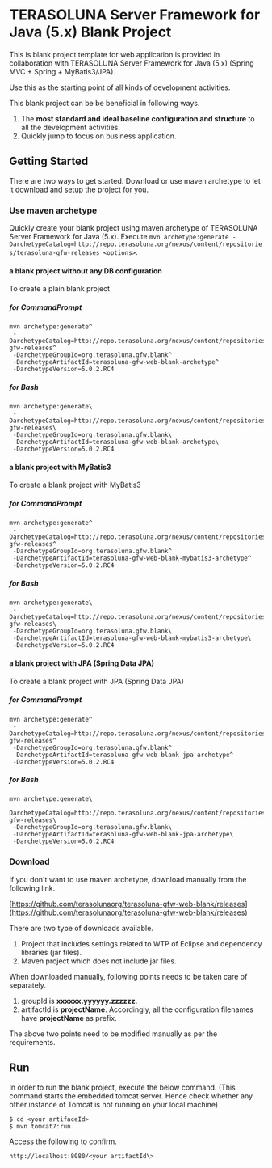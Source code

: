 # TERASOLUNA Server Framework for Java (5.x) Blank Project

This is blank project template for web application is provided in collaboration with TERASOLUNA Server Framework for Java (5.x) (Spring MVC + Spring + MyBatis3/JPA).

Use this as the starting point of all kinds of development activities. 

This blank project can be be beneficial in following ways. 

1. The **most standard and ideal baseline configuration and structure** to all the development activities.
2. Quickly jump to focus on business application.

## Getting Started

There are two ways to get started. Download or use maven archetype to let it download and setup the project for you.

### Use maven archetype

Quickly create your blank project using maven archetype of TERASOLUNA Server Framework for Java (5.x).
Execute `mvn archetype:generate -DarchetypeCatalog=http://repo.terasoluna.org/nexus/content/repositories/terasoluna-gfw-releases <options>`.


#### a blank project without any DB configuration

To create a plain blank project

##### for CommandPrompt

``` console
mvn archetype:generate^
 -DarchetypeCatalog=http://repo.terasoluna.org/nexus/content/repositories/terasoluna-gfw-releases^
 -DarchetypeGroupId=org.terasoluna.gfw.blank^
 -DarchetypeArtifactId=terasoluna-gfw-web-blank-archetype^
 -DarchetypeVersion=5.0.2.RC4
```

##### for Bash

``` console
mvn archetype:generate\
 -DarchetypeCatalog=http://repo.terasoluna.org/nexus/content/repositories/terasoluna-gfw-releases\
 -DarchetypeGroupId=org.terasoluna.gfw.blank\
 -DarchetypeArtifactId=terasoluna-gfw-web-blank-archetype\
 -DarchetypeVersion=5.0.2.RC4
```

#### a blank project with MyBatis3

To create a blank project with MyBatis3

##### for CommandPrompt

``` console
mvn archetype:generate^
 -DarchetypeCatalog=http://repo.terasoluna.org/nexus/content/repositories/terasoluna-gfw-releases^
 -DarchetypeGroupId=org.terasoluna.gfw.blank^
 -DarchetypeArtifactId=terasoluna-gfw-web-blank-mybatis3-archetype^
 -DarchetypeVersion=5.0.2.RC4
```

##### for Bash

``` console
mvn archetype:generate\
 -DarchetypeCatalog=http://repo.terasoluna.org/nexus/content/repositories/terasoluna-gfw-releases\
 -DarchetypeGroupId=org.terasoluna.gfw.blank\
 -DarchetypeArtifactId=terasoluna-gfw-web-blank-mybatis3-archetype\
 -DarchetypeVersion=5.0.2.RC4
```

#### a blank project with JPA (Spring Data JPA)

To create a blank project with JPA (Spring Data JPA)

##### for CommandPrompt

``` console
mvn archetype:generate^
 -DarchetypeCatalog=http://repo.terasoluna.org/nexus/content/repositories/terasoluna-gfw-releases^
 -DarchetypeGroupId=org.terasoluna.gfw.blank^
 -DarchetypeArtifactId=terasoluna-gfw-web-blank-jpa-archetype^
 -DarchetypeVersion=5.0.2.RC4
```

##### for Bash

``` console
mvn archetype:generate\
 -DarchetypeCatalog=http://repo.terasoluna.org/nexus/content/repositories/terasoluna-gfw-releases\
 -DarchetypeGroupId=org.terasoluna.gfw.blank\
 -DarchetypeArtifactId=terasoluna-gfw-web-blank-jpa-archetype\
 -DarchetypeVersion=5.0.2.RC4
```

### Download
If you don't want to use maven archetype, download manually from the following link.

[https://github.com/terasolunaorg/terasoluna-gfw-web-blank/releases](https://github.com/terasolunaorg/terasoluna-gfw-web-blank/releases)

There are two type of downloads available.

1. Project that includes settings related to WTP of Eclipse and dependency libraries (jar files).
2. Maven project which does not include jar files. 

When downloaded manually, following points needs to be taken care of separately.

1. groupId is **xxxxxx.yyyyyy.zzzzzz**.
2. artifactId is **projectName**. Accordingly, all the configuration filenames have **projectName** as prefix.

The above two points need to be modified manually as per the requirements. 

## Run

In order to run the blank project, execute the below command. (This command starts the embedded tomcat server. Hence check whether any other instance of Tomcat is not running on your local machine)

    $ cd <your artifaceId>
    $ mvn tomcat7:run
    
Access the following to confirm.

    http://localhost:8080/<your artifactId\>

